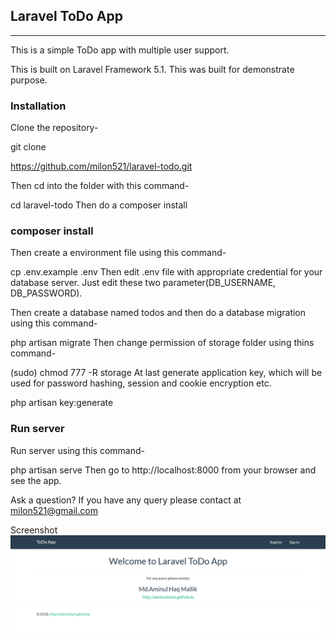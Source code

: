 <h2>Laravel ToDo App</h2>
<hr>
<p>This is a simple ToDo app with multiple user support.</p>

This is built on Laravel Framework 5.1. This was built for demonstrate purpose.

<h3>Installation</h3>
<p>Clone the repository-</p>

<p>git clone</p> <a href="">https://github.com/milon521/laravel-todo.git</a>
<p>Then cd into the folder with this command-</p>

cd laravel-todo
Then do a composer install

<h3>composer install</h3>
Then create a environment file using this command-

cp .env.example .env
Then edit .env file with appropriate credential for your database server. Just edit these two parameter(DB_USERNAME, DB_PASSWORD).

Then create a database named todos and then do a database migration using this command-

php artisan migrate
Then change permission of storage folder using thins command-

(sudo) chmod 777 -R storage
At last generate application key, which will be used for password hashing, session and cookie encryption etc.

php artisan key:generate
<h3>Run server</h3>
Run server using this command-

php artisan serve
Then go to http://localhost:8000 from your browser and see the app.

Ask a question?
If you have any query please contact at <a href="">milon521@gmail.com</a>

Screenshot
<img src="screenshot/ss1.png">